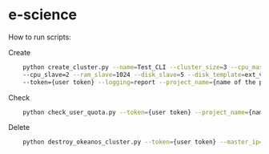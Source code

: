 e-science
=========

How to run scripts:

Create
```sh
    python create_cluster.py --name=Test_CLI --cluster_size=3 --cpu_master=4 --ram_master=2048 --disk_master=5 
    --cpu_slave=2 --ram_slave=1024 --disk_slave=5 --disk_template=ext_vlmc --image='Debian Base' 
    --token={user token} --logging=report --project_name={name of the project}
```
Check
```sh
    python check_user_quota.py --token={user token} --project_name={name of the project}
```
Delete
```sh
    python destroy_okeanos_cluster.py --token={user token} --master_ip={master ip}
```